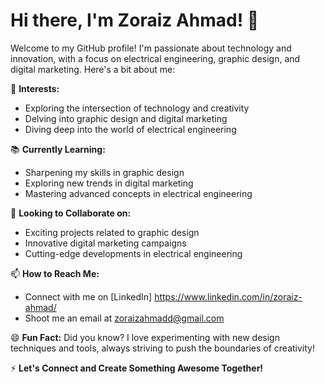 # Hi there, I'm Zoraiz Ahmad! 👋

Welcome to my GitHub profile! I'm passionate about technology and innovation, with a focus on electrical engineering, graphic design, and digital marketing. Here's a bit about me:

🌟 **Interests:**
- Exploring the intersection of technology and creativity
- Delving into graphic design and digital marketing
- Diving deep into the world of electrical engineering

📚 **Currently Learning:**
- Sharpening my skills in graphic design
- Exploring new trends in digital marketing
- Mastering advanced concepts in electrical engineering

🤝 **Looking to Collaborate on:**
- Exciting projects related to graphic design
- Innovative digital marketing campaigns
- Cutting-edge developments in electrical engineering

📫 **How to Reach Me:**
- Connect with me on [LinkedIn] https://www.linkedin.com/in/zoraiz-ahmad/
- Shoot me an email at zoraizahmadd@gmail.com

😄 **Fun Fact:**
Did you know? I love experimenting with new design techniques and tools, always striving to push the boundaries of creativity!

⚡ **Let's Connect and Create Something Awesome Together!**
